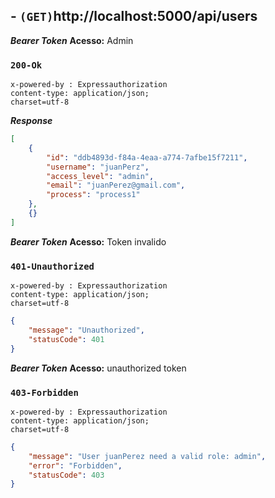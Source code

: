 ## - `(GET)`http://localhost:5000/api/users

***Bearer Token***
**Acesso:** Admin

### `200-Ok`
```
x-powered-by : Expressauthorization
content-type: application/json; 
charset=utf-8
```

***Response***
```json
[
    {
        "id": "ddb4893d-f84a-4eaa-a774-7afbe15f7211",
        "username": "juanPerz",
        "access_level": "admin",
        "email": "juanPerez@gmail.com",
        "process": "process1"
    },
    {}
]
```
***Bearer Token***
**Acesso:** Token invalido

### `401-Unauthorized`
```
x-powered-by : Expressauthorization
content-type: application/json; 
charset=utf-8
```

```json
{
    "message": "Unauthorized",
    "statusCode": 401
}
```

***Bearer Token***
**Acesso:** unauthorized token

### `403-Forbidden`
```
x-powered-by : Expressauthorization
content-type: application/json; 
charset=utf-8
```

```json
{
    "message": "User juanPerez need a valid role: admin",
    "error": "Forbidden",
    "statusCode": 403
}
```